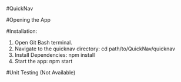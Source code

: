 #QuickNav

#Opening the App

#Installation:
1. Open Git Bash terminal.
2. Navigate to the quicknav directory: cd path/to/QuickNav/quicknav
3. Install Dependencies: npm install
4. Start the app: npm start

#Unit Testing (Not Available)
